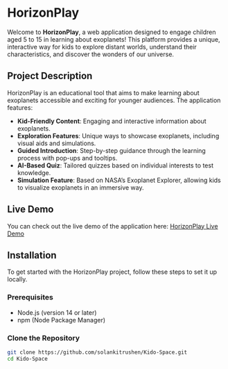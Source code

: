 # HorizonPlay

Welcome to **HorizonPlay**, a web application designed to engage children aged 5 to 15 in learning about exoplanets! This platform provides a unique, interactive way for kids to explore distant worlds, understand their characteristics, and discover the wonders of our universe.

## Project Description

HorizonPlay is an educational tool that aims to make learning about exoplanets accessible and exciting for younger audiences. The application features:

- **Kid-Friendly Content**: Engaging and interactive information about exoplanets.
- **Exploration Features**: Unique ways to showcase exoplanets, including visual aids and simulations.
- **Guided Introduction**: Step-by-step guidance through the learning process with pop-ups and tooltips.
- **AI-Based Quiz**: Tailored quizzes based on individual interests to test knowledge.
- **Simulation Feature**: Based on NASA’s Exoplanet Explorer, allowing kids to visualize exoplanets in an immersive way.

## Live Demo

You can check out the live demo of the application here: [HorizonPlay Live Demo](https://your-deployment-link.com)

## Installation

To get started with the HorizonPlay project, follow these steps to set it up locally.

### Prerequisites

- Node.js (version 14 or later)
- npm (Node Package Manager)

### Clone the Repository

```bash
git clone https://github.com/solankitrushen/Kido-Space.git
cd Kido-Space
